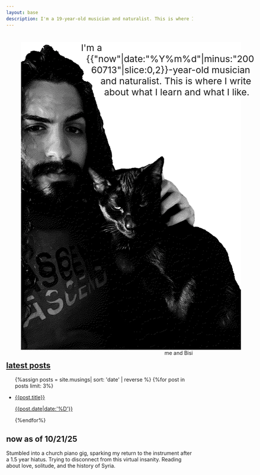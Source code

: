 ```yaml
---
layout: base
description: I'm a 19-year-old musician and naturalist. This is where I write about what I learn and what I like.
---
```

<style>
.welcome{display:inline-block;font-size:5.55vw;}
@media (min-width:692px){.welcome{font-size:1.55rem;}}
</style>
<div class="welcome"> <figure><img
src="julian-portrait.webp" fetchpriority="high" width="624" height="832" alt="Me and my black cat Bisi."
style="float:left;shape-outside:polygon(25% 0%, 32% 11%, 35% 12%, 47% 38%, 67% 35%, 82% 55%, 100% 70%, 100% 100%, 0% 100%, 0% 0%);"></figure>
I'm a
{{"now"|date:"%Y%m%d"|minus:"20060713"|slice:0,2}}-year-old
musician and naturalist. This is where I write about
what I learn and what I like.</div> <figcaption
style="float:right;">me and Bisi</figcaption>

## [latest posts](/musings.html)

<ul>
    {%assign posts = site.musings| sort: 'date' | reverse %}
    {%for post in posts limit: 3%}
    <li>
      <a class="post" href="{{post.url}}">
      <p class="mpt">{{post.title}}</p>
      <p class="subtitle pd">{{post.date|date:'%D'}}</p>
      </a>
    </li>
    {%endfor%}
</ul>

## now <span class="subtitle">as of 10/21/25</span>

Stumbled into a church piano gig, sparking my return to the instrument after a 1.5 year hiatus. Trying to disconnect from this virtual insanity. Reading about love, solitude, and the history of Syria.
